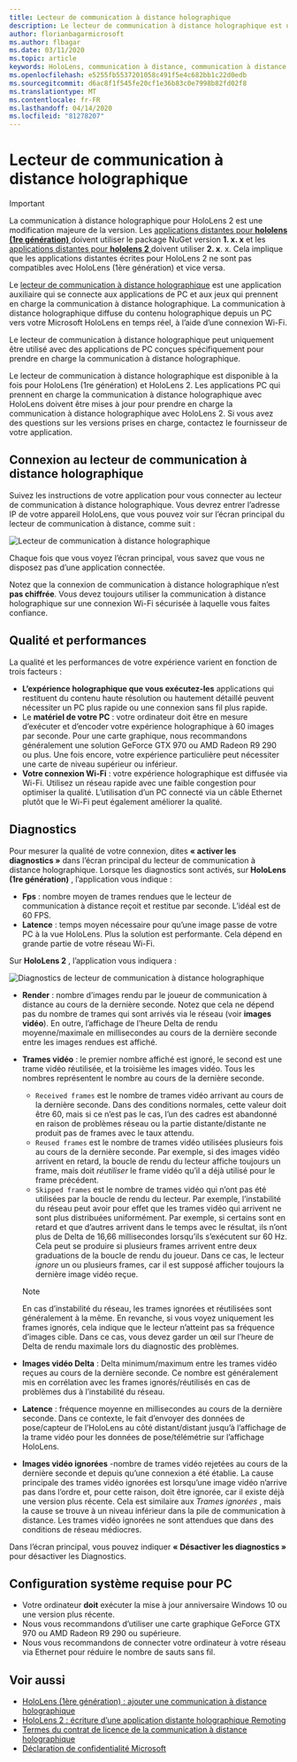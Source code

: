 ```yaml
---
title: Lecteur de communication à distance holographique
description: Le lecteur de communication à distance holographique est une application auxiliaire qui se connecte aux applications de PC et aux jeux qui prennent en charge la communication à distance holographique. La communication à distance holographique diffuse du contenu holographique depuis un PC vers votre Microsoft HoloLens en temps réel, à l’aide d’une connexion Wi-Fi.
author: florianbagarmicrosoft
ms.author: flbagar
ms.date: 03/11/2020
ms.topic: article
keywords: HoloLens, communication à distance, communication à distance holographique
ms.openlocfilehash: e5255fb5537201058c491f5e4c682bb1c22d0edb
ms.sourcegitcommit: d6ac8f1f545fe20cf1e36b83c0e7998b82fd02f8
ms.translationtype: MT
ms.contentlocale: fr-FR
ms.lasthandoff: 04/14/2020
ms.locfileid: "81278207"
---
```

# <a name="holographic-remoting-player"></a>Lecteur de communication à distance holographique

>[!IMPORTANT]
>La communication à distance holographique pour HoloLens 2 est une modification majeure de la version. Les [applications distantes pour **hololens (1re génération)** ](add-holographic-remoting.md) doivent utiliser le package NuGet version **1. x. x** et les [applications distantes pour **hololens 2** ](holographic-remoting-create-host.md) doivent utiliser **2. x**. x. Cela implique que les applications distantes écrites pour HoloLens 2 ne sont pas compatibles avec HoloLens (1ère génération) et vice versa.

Le [lecteur de communication à distance holographique](https://www.microsoft.com/p/holographic-remoting-player/9nblggh4sv40) est une application auxiliaire qui se connecte aux applications de PC et aux jeux qui prennent en charge la communication à distance holographique. La communication à distance holographique diffuse du contenu holographique depuis un PC vers votre Microsoft HoloLens en temps réel, à l’aide d’une connexion Wi-Fi.

Le lecteur de communication à distance holographique peut uniquement être utilisé avec des applications de PC conçues spécifiquement pour prendre en charge la communication à distance holographique.

Le lecteur de communication à distance holographique est disponible à la fois pour HoloLens (1re génération) et HoloLens 2.  Les applications PC qui prennent en charge la communication à distance holographique avec HoloLens doivent être mises à jour pour prendre en charge la communication à distance holographique avec HoloLens 2. Si vous avez des questions sur les versions prises en charge, contactez le fournisseur de votre application.

## <a name="connecting-to-the-holographic-remoting-player"></a>Connexion au lecteur de communication à distance holographique

Suivez les instructions de votre application pour vous connecter au lecteur de communication à distance holographique. Vous devrez entrer l’adresse IP de votre appareil HoloLens, que vous pouvez voir sur l’écran principal du lecteur de communication à distance, comme suit :

![Lecteur de communication à distance holographique](images/holographicremotingplayer.png)

Chaque fois que vous voyez l’écran principal, vous savez que vous ne disposez pas d’une application connectée.

Notez que la connexion de communication à distance holographique n’est **pas chiffrée**. Vous devez toujours utiliser la communication à distance holographique sur une connexion Wi-Fi sécurisée à laquelle vous faites confiance.

## <a name="quality-and-performance"></a>Qualité et performances

La qualité et les performances de votre expérience varient en fonction de trois facteurs :
* **L’expérience holographique que vous exécutez-les** applications qui restituent du contenu haute résolution ou hautement détaillé peuvent nécessiter un PC plus rapide ou une connexion sans fil plus rapide.
* Le **matériel de votre PC** : votre ordinateur doit être en mesure d’exécuter et d’encoder votre expérience holographique à 60 images par seconde. Pour une carte graphique, nous recommandons généralement une solution GeForce GTX 970 ou AMD Radeon R9 290 ou plus. Une fois encore, votre expérience particulière peut nécessiter une carte de niveau supérieur ou inférieur.
* **Votre connexion Wi-Fi** : votre expérience holographique est diffusée via Wi-Fi. Utilisez un réseau rapide avec une faible congestion pour optimiser la qualité. L’utilisation d’un PC connecté via un câble Ethernet plutôt que le Wi-Fi peut également améliorer la qualité.

## <a name="diagnostics"></a>Diagnostics

Pour mesurer la qualité de votre connexion, dites **« activer les diagnostics »** dans l’écran principal du lecteur de communication à distance holographique. Lorsque les diagnostics sont activés, sur **HoloLens (1re génération)** , l’application vous indique :

* **Fps** : nombre moyen de trames rendues que le lecteur de communication à distance reçoit et restitue par seconde. L’idéal est de 60 FPS.
* **Latence** : temps moyen nécessaire pour qu’une image passe de votre PC à la vue HoloLens. Plus la solution est performante. Cela dépend en grande partie de votre réseau Wi-Fi.

Sur **HoloLens 2** , l’application vous indiquera :

![Diagnostics de lecteur de communication à distance holographique](images/holographicremotingplayer-diag.png)

* **Render** : nombre d’images rendu par le joueur de communication à distance au cours de la dernière seconde. Notez que cela ne dépend pas du nombre de trames qui sont arrivés via le réseau (voir **images vidéo**). En outre, l’affichage de l’heure Delta de rendu moyenne/maximale en millisecondes au cours de la dernière seconde entre les images rendues est affiché.

* **Trames vidéo** : le premier nombre affiché est ignoré, le second est une trame vidéo réutilisée, et la troisième les images vidéo. Tous les nombres représentent le nombre au cours de la dernière seconde.
    * ```Received frames``` est le nombre de trames vidéo arrivant au cours de la dernière seconde. Dans des conditions normales, cette valeur doit être 60, mais si ce n’est pas le cas, l’un des cadres est abandonné en raison de problèmes réseau ou la partie distante/distante ne produit pas de frames avec le taux attendu.
    * ```Reused frames``` est le nombre de trames vidéo utilisées plusieurs fois au cours de la dernière seconde. Par exemple, si des images vidéo arrivent en retard, la boucle de rendu du lecteur affiche toujours un frame, mais doit *réutiliser* le frame vidéo qu’il a déjà utilisé pour le frame précédent.
    * ```Skipped frames``` est le nombre de trames vidéo qui n’ont pas été utilisées par la boucle de rendu du lecteur. Par exemple, l’instabilité du réseau peut avoir pour effet que les trames vidéo qui arrivent ne sont plus distribuées uniformément. Par exemple, si certains sont en retard et que d’autres arrivent dans le temps avec le résultat, ils n’ont plus de Delta de 16,66 millisecondes lorsqu’ils s’exécutent sur 60 Hz. Cela peut se produire si plusieurs frames arrivent entre deux graduations de la boucle de rendu du joueur. Dans ce cas, le lecteur *ignore* un ou plusieurs frames, car il est supposé afficher toujours la dernière image vidéo reçue.

    >[!NOTE]
    >En cas d’instabilité du réseau, les trames ignorées et réutilisées sont généralement à la même. En revanche, si vous voyez uniquement les frames ignorés, cela indique que le lecteur n’atteint pas sa fréquence d’images cible. Dans ce cas, vous devez garder un œil sur l’heure de Delta de rendu maximale lors du diagnostic des problèmes.

* **Images vidéo Delta** : Delta minimum/maximum entre les trames vidéo reçues au cours de la dernière seconde. Ce nombre est généralement mis en corrélation avec les frames ignorés/réutilisés en cas de problèmes dus à l’instabilité du réseau.
* **Latence** : fréquence moyenne en millisecondes au cours de la dernière seconde. Dans ce contexte, le fait d’envoyer des données de pose/capteur de l’HoloLens au côté distant/distant jusqu’à l’affichage de la trame vidéo pour les données de pose/télémétrie sur l’affichage HoloLens.
* **Images vidéo ignorées** -nombre de trames vidéo rejetées au cours de la dernière seconde et depuis qu’une connexion a été établie. La cause principale des trames vidéo ignorées est lorsqu’une image vidéo n’arrive pas dans l’ordre et, pour cette raison, doit être ignorée, car il existe déjà une version plus récente. Cela est similaire aux *Trames ignorées* , mais la cause se trouve à un niveau inférieur dans la pile de communication à distance. Les trames vidéo ignorées ne sont attendues que dans des conditions de réseau médiocres.



Dans l’écran principal, vous pouvez indiquer **« Désactiver les diagnostics »** pour désactiver les Diagnostics.

## <a name="pc-system-requirements"></a>Configuration système requise pour PC
* Votre ordinateur **doit** exécuter la mise à jour anniversaire Windows 10 ou une version plus récente.
* Nous vous recommandons d’utiliser une carte graphique GeForce GTX 970 ou AMD Radeon R9 290 ou supérieure.
* Nous vous recommandons de connecter votre ordinateur à votre réseau via Ethernet pour réduire le nombre de sauts sans fil.

## <a name="see-also"></a>Voir aussi
* [HoloLens (1ère génération) : ajouter une communication à distance holographique](add-holographic-remoting.md)
* [HoloLens 2 : écriture d’une application distante holographique Remoting](holographic-remoting-create-host.md)
* [Termes du contrat de licence de la communication à distance holographique](https://docs.microsoft.com//legal/mixed-reality/microsoft-holographic-remoting-software-license-terms)
* [Déclaration de confidentialité Microsoft](https://go.microsoft.com/fwlink/?LinkId=521839)
